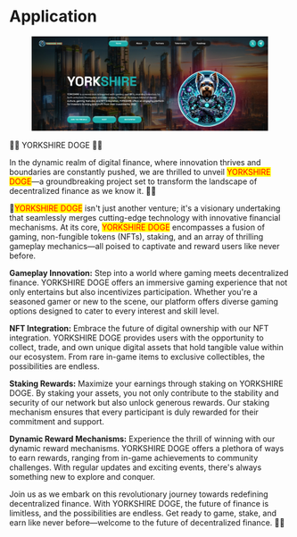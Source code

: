 # Application

<figure><img src=".gitbook/assets/03b192f5-64c3-4f88-b865-af12c653deb6.jpg" alt=""><figcaption></figcaption></figure>

🌟✨ YORKSHIRE DOGE 🌟✨

In the dynamic realm of digital finance, where innovation thrives and boundaries are constantly pushed, we are thrilled to unveil <mark style="color:red;">YORKSHIRE DOGE</mark>—a groundbreaking project set to transform the landscape of decentralized finance as we know it. 🌟✨

💸<mark style="color:red;">YORKSHIRE DOGE</mark> isn't just another venture; it's a visionary undertaking that seamlessly merges cutting-edge technology with innovative financial mechanisms. At its core, <mark style="color:red;">YORKSHIRE DOGE</mark> encompasses a fusion of gaming, non-fungible tokens (NFTs), staking, and an array of thrilling gameplay mechanics—all poised to captivate and reward users like never before.

**Gameplay Innovation:** Step into a world where gaming meets decentralized finance. YORKSHIRE DOGE offers an immersive gaming experience that not only entertains but also incentivizes participation. Whether you're a seasoned gamer or new to the scene, our platform offers diverse gaming options designed to cater to every interest and skill level.

**NFT Integration:** Embrace the future of digital ownership with our NFT integration. YORKSHIRE DOGE provides users with the opportunity to collect, trade, and own unique digital assets that hold tangible value within our ecosystem. From rare in-game items to exclusive collectibles, the possibilities are endless.

**Staking Rewards:** Maximize your earnings through staking on YORKSHIRE DOGE. By staking your assets, you not only contribute to the stability and security of our network but also unlock generous rewards. Our staking mechanism ensures that every participant is duly rewarded for their commitment and support.

**Dynamic Reward Mechanisms:** Experience the thrill of winning with our dynamic reward mechanisms. YORKSHIRE DOGE offers a plethora of ways to earn rewards, ranging from in-game achievements to community challenges. With regular updates and exciting events, there's always something new to explore and conquer.

Join us as we embark on this revolutionary journey towards redefining decentralized finance. With YORKSHIRE DOGE, the future of finance is limitless, and the possibilities are endless. Get ready to game, stake, and earn like never before—welcome to the future of decentralized finance. 🚀🌐
